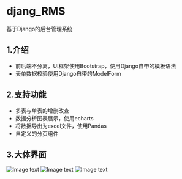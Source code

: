 # djang_RMS
基于Django的后台管理系统

## 1.介绍
- 前后端不分离，UI框架使用Bootstrap，使用Django自带的模板语法
- 表单数据校验使用Django自带的ModelForm

## 2.支持功能
- 多表与单表的增删改查
- 数据分析图表展示，使用echarts
- 将数据导出为excel文件，使用Pandas
- 自定义的分页组件

## 3.大体界面
![Image text](imgshow/1.jpg)
![Image text](imgshow/2.jpg)
![Image text](imgshow/3.jpg)
